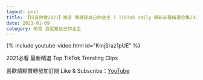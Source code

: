 ```yaml
---
layout: post
title: 【抖音熱搜2021】喻言 我就是自己的金主 1 TikTok Daily 最新必看精選合集2021 01 09
date: 2021-01-09
category: 喻言 我就是自己的金主
---
```


{% include youtube-video.html id="KmjSraz1pUE" %}

2021必看 最新精選 Top TikTok Trending Clips

喜歡請點贊轉發加訂閱 Like & Subscribe：[YouTube](https://www.youtube.com/channel/UCAoR7VcanIPd04uEq_GIylA/videos)

